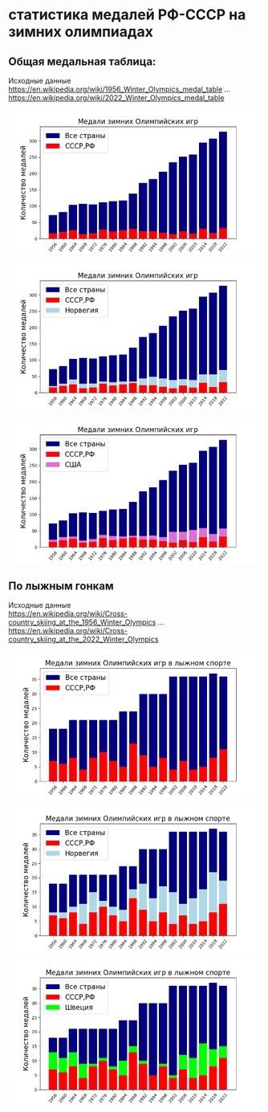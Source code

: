 # статистика медалей РФ-СССР на зимних олимпиадах

## Общая медальная таблица:

Исходные данные    
    https://en.wikipedia.org/wiki/1956_Winter_Olympics_medal_table
    ...
    https://en.wikipedia.org/wiki/2022_Winter_Olympics_medal_table

![](pics/all_medals_rf.png)

![](pics/all_medals_rf_norway.png)

![](pics/all_medals_rf_usa.png)


## По лыжным гонкам
    
Исходные данные    
    https://en.wikipedia.org/wiki/Cross-country_skiing_at_the_1956_Winter_Olympics
    ...
    https://en.wikipedia.org/wiki/Cross-country_skiing_at_the_2022_Winter_Olympics

![](pics/ski_medals_rf.png)

![](pics/ski_medals_rf_norway.png)

![](pics/ski_medals_rf_sweden.png)
